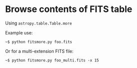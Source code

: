 # Browse contents of FITS table
Using `astropy.table.Table.more`

Example use:

    ~$ python fitsmore.py foo.fits

Or for a multi-extension FITS file:

    ~$ python fitsmore.py foo_multi.fits -x 15
